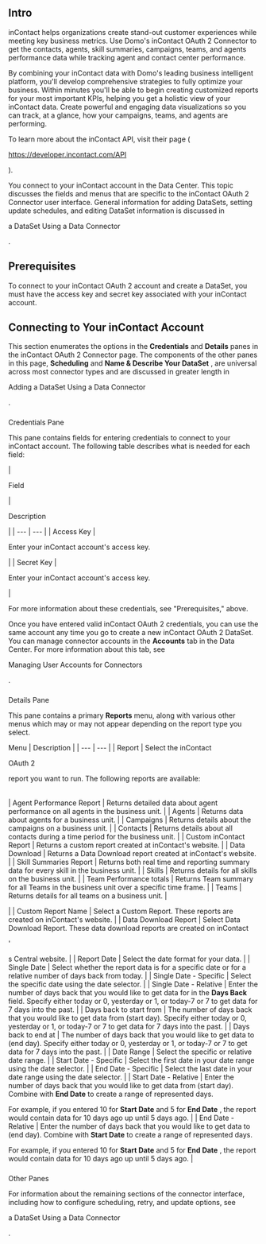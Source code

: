

Intro
-------


 inContact helps organizations create stand-out customer experiences while meeting key business metrics. Use Domo's inContact OAuth 2 Connector to get the contacts, agents, skill summaries, campaigns, teams, and agents performance data while tracking agent and contact center performance.


 By combining your inContact data with Domo's leading business intelligent platform, you'll develop comprehensive strategies to fully optimize your business. Within minutes you'll be able to begin creating customized reports for your most important KPIs, helping you get a holistic view of your inContact data. Create powerful and engaging data visualizations so you can track, at a glance, how your campaigns, teams, and agents are performing.

To learn more about the inContact API, visit their page (

https://developer.incontact.com/API

).


 You connect to your inContact account in the Data Center. This topic discusses the fields and menus that are specific to the inContact OAuth 2 Connector user interface. General information for adding DataSets, setting update schedules, and editing DataSet information is discussed in

a DataSet Using a Data Connector

.


 Prerequisites
---------------

To connect to your inContact OAuth 2 account and create a DataSet, you must have the access key and secret key associated with your inContact account.


 Connecting to Your inContact Account
--------------------------------------


 This section enumerates the options in the
 **Credentials**
 and
 **Details**
 panes in the inContact OAuth 2 Connector page. The components of the other panes in this page,
 **Scheduling**
 and
 **Name & Describe Your DataSet**
 , are universal across most connector types and are discussed in greater length in

Adding a DataSet Using a Data Connector

.


###

Credentials Pane


 This pane contains fields for entering credentials to connect to your inContact account. The following table describes what is needed for each field:


|

Field

|

Description

|
| --- | --- |
|
 Access Key
  |

Enter your inContact account's access key.

|
|
 Secret Key
  |

Enter your inContact account's access key.

|

For more information about these credentials, see "Prerequisites," above.

Once you have entered valid inContact OAuth 2 credentials, you can use the same account any time you go to create a new inContact OAuth 2 DataSet. You can manage connector accounts in the
 **Accounts**
 tab in the Data Center. For more information about this tab, see

Managing User Accounts for Connectors

.


###
 Details Pane

This pane contains a primary
 **Reports**
 menu, along with various other menus which may or may not appear depending on the report type you select.


 Menu
  |
 Description
  |
| --- | --- |
|
 Report
  |
 Select the inContact

OAuth 2

report you want to run. The following reports are available:


|  |  |
| --- | --- |
|
 Agent Performance Report
  |
 Returns detailed data about agent performance on all agents in the business unit.
  |
|
 Agents
  |
 Returns data about agents for a business unit.
  |
|
 Campaigns
  |
 Returns details about the campaigns on a business unit.
  |
|
 Contacts
  |
 Returns details about all contacts during a time period for the business unit.
  |
|
 Custom inContact Report
  |
 Returns a custom report created at inContact's website.
  |
|
 Data Download
  |
 Returns a Data Download report created at inContact's website.
  |
|
 Skill Summaries Report
  |
 Returns both real time and reporting summary data for every skill in the business unit.
  |
|
 Skills
  |
 Returns details for all skills on the business unit.
  |
|
 Team Performance totals
  |
 Returns Team summary for all Teams in the business unit over a specific time frame.
  |
|
 Teams
  |
 Returns details for all teams on a business unit.
  |

|
|
 Custom Report Name
  |
 Select a Custom Report. These reports are created on inContact's website.
  |
|
 Data Download Report
  |
 Select Data Download Report. These data download reports are created on inContact

'

s Central website.
  |
|
 Report Date
  |
 Select the date format for your data.
  |
|
 Single Date
  |
 Select whether the report data is for a specific date or for a relative number of days back from today.
  |
|
 Single Date - Specific
  |
 Select the specific date using the date selector.
  |
|
 Single Date - Relative
  |
 Enter the number of days back that you would like to get data for in the
 ****Days Back****
 field. Specify either today or 0, yesterday or 1, or today-7 or 7 to get data for 7 days into the past.
  |
|
 Days back to start from
  |
 The number of days back that you would like to get data from (start day). Specify either today or 0, yesterday or 1, or today-7 or 7 to get data for 7 days into the past.
  |
|
 Days back to end at
  |
 The number of days back that you would like to get data to (end day). Specify either today or 0, yesterday or 1, or today-7 or 7 to get data for 7 days into the past.
  |
|
 Date Range
  |
 Select the specific or relative date range.
  |
|
 Start Date - Specific
  |
 Select the first date in your date range using the date selector.
  |
|
 End Date - Specific
  |
 Select the last date in your date range using the date selector.
  |
|
 Start Date - Relative
  |
 Enter the number of days back that you would like to get data from (start day). Combine with
 ****************End Date****************
 to create a range of represented days.


 For example, if you entered 10 for
 ****************Start Date****************
 and 5 for
 ****************End Date****************
 , the report would contain data for 10 days ago up until 5 days ago.
  |
|
 End Date - Relative
  |
 Enter the number of days back that you would like to get data to (end day). Combine with
 ****************Start Date****************
 to create a range of represented days.


 For example, if you entered 10 for
 ****************Start Date****************
 and 5 for
 ****************End Date****************
 , the report would contain data for 10 days ago up until 5 days ago.
  |


###
 Other Panes

For information about the remaining sections of the connector interface, including how to configure scheduling, retry, and update options, see

a DataSet Using a Data Connector

.

